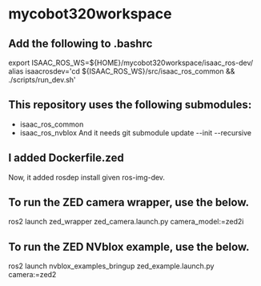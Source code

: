 # mycobot320workspace

## Add the following to .bashrc
export ISAAC_ROS_WS=${HOME}/mycobot320workspace/isaac_ros-dev/
alias isaacrosdev='cd ${ISAAC_ROS_WS}/src/isaac_ros_common && ./scripts/run_dev.sh'

## This repository uses the following submodules:
- isaac_ros_common
- isaac_ros_nvblox
And it needs git submodule update --init --recursive

## I added Dockerfile.zed
Now, it added rosdep install given ros-img-dev.

## To run the ZED camera wrapper, use the below.
ros2 launch zed_wrapper zed_camera.launch.py camera_model:=zed2i

## To run the ZED NVblox example, use the below.
ros2 launch nvblox_examples_bringup zed_example.launch.py camera:=zed2